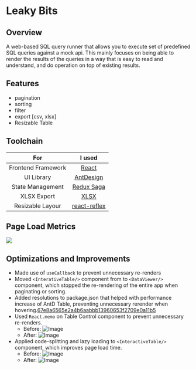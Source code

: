 # Leaky Bits

## Overview

A web-based SQL query runner that allows you to execute set of predefined SQL queries against a mock api.
This mainly focuses on being able to render the results of the queries in a way that is easy to read and understand, and
do operation on top of existing results.

## Features

- pagination
- sorting
- filter
- export [csv, xlsx]
- Resizable Table

## Toolchain

|        For         |                           I used                           |
|:------------------:|:----------------------------------------------------------:|
| Frontend Framework |               [React](https://reactjs.org/)                |
|     UI Library     |              [AntDesign](https://ant.design)               |
|  State Management  |          [Redux Saga](https://redux-saga.js.org)           |
|    XLSX Export     |         [XLSX](https://www.npmjs.com/package/xlsx)         |
|  Resizable Layour  | [react-reflex](https://www.npmjs.com/package/react-reflex) |

## Page Load Metrics
![](https://i.ibb.co/dWwHV1F/Screenshot-2022-05-31-at-12-37-32-AM.png)
## Optimizations and Improvements

- Made use of `useCallback` to prevent unnecessary re-renders
- Moved `<InterativeTable/>` component from <App/> to `<DataViewer/>` component, which stopped the re-rendering of the
  entire app when paginating or sorting.
- Added resolutions to package.json that helped with performance increase of AntD Table, preventing unnecessary rerender
  when
  hovering.[67e8a6565e2a4b6aabbb13960653f2709e0a11b5](https://github.com/NikhilCodes/leaky-bits/commit/67e8a6565e2a4b6aabbb13960653f2709e0a11b5)
- Used `React.memo` on Table Control component to prevent unnecessary re-renders.
  - Before: ![Image](https://i.ibb.co/nwFb3sC/Screenshot-2022-05-29-at-12-15-26-AM.png)
  - After: ![Image](https://i.ibb.co/2FqcP3D/Screenshot-2022-05-29-at-12-11-21-AM.png)
- Applied code-splitting and lazy loading to `<InteractiveTable/>` component, which improves page load time.
  - Before: ![Image](https://i.ibb.co/crLyMkk/Screenshot-2022-05-31-at-12-42-19-AM.png)
  - After: ![Image](https://i.ibb.co/R4MXWCS/Screenshot-2022-05-31-at-12-41-30-AM.png)
